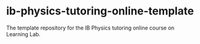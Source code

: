# ib-physics-tutoring-online-template
The template repository for the IB Physics tutoring online course on Learning Lab.
